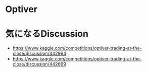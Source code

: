# Optiver

# 気になるDiscussion
* <https://www.kaggle.com/competitions/optiver-trading-at-the-close/discussion/442994>
* <https://www.kaggle.com/competitions/optiver-trading-at-the-close/discussion/442669>
